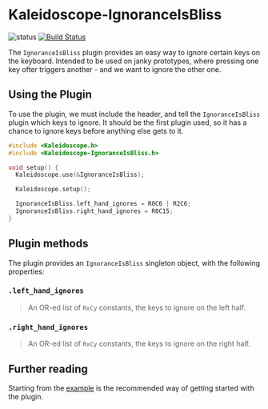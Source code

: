 # Kaleidoscope-IgnoranceIsBliss

![status][st:stable] [![Build Status][travis:image]][travis:status]

 [travis:image]: https://travis-ci.org/keyboardio/Kaleidoscope-IgnoranceIsBliss.svg?branch=master
 [travis:status]: https://travis-ci.org/keyboardio/Kaleidoscope-IgnoranceIsBliss

 [st:stable]: https://img.shields.io/badge/stable-✔-black.svg?style=flat&colorA=44cc11&colorB=494e52
 [st:broken]: https://img.shields.io/badge/broken-X-black.svg?style=flat&colorA=e05d44&colorB=494e52
 [st:experimental]: https://img.shields.io/badge/experimental----black.svg?style=flat&colorA=dfb317&colorB=494e52

The `IgnoranceIsBliss` plugin provides an easy way to ignore certain keys on the
keyboard. Intended to be used on janky prototypes, where pressing one key ofter
triggers another - and we want to ignore the other one.

## Using the Plugin

To use the plugin, we must include the header, and tell the `IgnoranceIsBliss`
plugin which keys to ignore. It should be the first plugin used, so it has a
chance to ignore keys before anything else gets to it.

```c++
#include <Kaleidoscope.h>
#include <Kaleidoscope-IgnoranceIsBliss.h>

void setup() {
  Kaleidoscope.use(&IgnoranceIsBliss);

  Kaleidoscope.setup();

  IgnoranceIsBliss.left_hand_ignores = R0C6 | R2C6;
  IgnoranceIsBliss.right_hand_ignores = R0C15;
}
```

## Plugin methods

The plugin provides an `IgnoranceIsBliss` singleton object, with the following
properties:

### `.left_hand_ignores`

> An OR-ed list of `RxCy` constants, the keys to ignore on the left half.

### `.right_hand_ignores`

> An OR-ed list of `RxCy` constants, the keys to ignore on the right half.

## Further reading

Starting from the [example][plugin:example] is the recommended way of getting
started with the plugin.

 [plugin:example]: https://github.com/keyboardio/Kaleidoscope-IgnoranceIsBliss/blob/master/examples/IgnoranceIsBliss/IgnoranceIsBliss.ino
